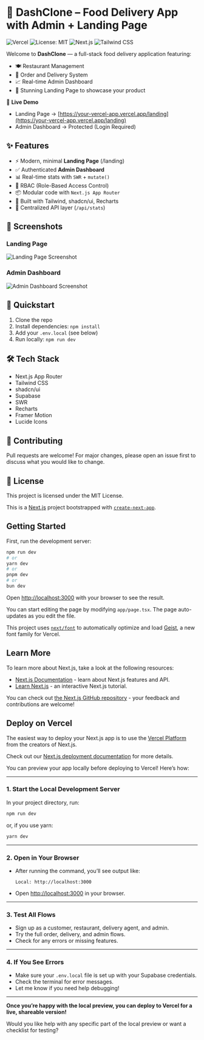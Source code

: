 # 🚀 DashClone – Food Delivery App with Admin + Landing Page

![Vercel](https://vercelbadge.vercel.app/api/your-vercel-app/landing)
![License: MIT](https://img.shields.io/badge/License-MIT-green.svg)
![Next.js](https://img.shields.io/badge/Next.js-13+-black?logo=next.js)
![Tailwind CSS](https://img.shields.io/badge/TailwindCSS-3.x-blue?logo=tailwindcss)

Welcome to **DashClone** — a full-stack food delivery application featuring:

- 🍽️ Restaurant Management
- 🚚 Order and Delivery System
- 📈 Real-time Admin Dashboard
- 🎯 Stunning Landing Page to showcase your product

🔗 **Live Demo**
- Landing Page → [https://your-vercel-app.vercel.app/landing](https://your-vercel-app.vercel.app/landing)
- Admin Dashboard → Protected (Login Required)

## ✨ Features

- ⚡️ Modern, minimal **Landing Page** (/landing)
- ✅ Authenticated **Admin Dashboard**
- 📊 Real-time stats with `SWR` + `mutate()`
- 🔐 RBAC (Role-Based Access Control)
- 📦 Modular code with `Next.js App Router`
- 🎨 Built with Tailwind, shadcn/ui, Recharts
- 🧠 Centralized API layer (`/api/stats`)

## 📸 Screenshots

### Landing Page
![Landing Page Screenshot](./public/landing-screenshot.png)

### Admin Dashboard
![Admin Dashboard Screenshot](./public/dashboard-screenshot.png)

## 🚀 Quickstart

1. Clone the repo
2. Install dependencies: `npm install`
3. Add your `.env.local` (see below)
4. Run locally: `npm run dev`

## 🛠 Tech Stack

- Next.js App Router
- Tailwind CSS
- shadcn/ui
- Supabase
- SWR
- Recharts
- Framer Motion
- Lucide Icons

## 🤝 Contributing

Pull requests are welcome! For major changes, please open an issue first to discuss what you would like to change.

## 📝 License

This project is licensed under the MIT License.

This is a [Next.js](https://nextjs.org) project bootstrapped with [`create-next-app`](https://nextjs.org/docs/app/api-reference/cli/create-next-app).

## Getting Started

First, run the development server:

```bash
npm run dev
# or
yarn dev
# or
pnpm dev
# or
bun dev
```

Open [http://localhost:3000](http://localhost:3000) with your browser to see the result.

You can start editing the page by modifying `app/page.tsx`. The page auto-updates as you edit the file.

This project uses [`next/font`](https://nextjs.org/docs/app/building-your-application/optimizing/fonts) to automatically optimize and load [Geist](https://vercel.com/font), a new font family for Vercel.

## Learn More

To learn more about Next.js, take a look at the following resources:

- [Next.js Documentation](https://nextjs.org/docs) - learn about Next.js features and API.
- [Learn Next.js](https://nextjs.org/learn) - an interactive Next.js tutorial.

You can check out [the Next.js GitHub repository](https://github.com/vercel/next.js) - your feedback and contributions are welcome!

## Deploy on Vercel

The easiest way to deploy your Next.js app is to use the [Vercel Platform](https://vercel.com/new?utm_medium=default-template&filter=next.js&utm_source=create-next-app&utm_campaign=create-next-app-readme) from the creators of Next.js.

Check out our [Next.js deployment documentation](https://nextjs.org/docs/app/building-your-application/deploying) for more details.

You can preview your app locally before deploying to Vercel! Here’s how:

---

### 1. **Start the Local Development Server**

In your project directory, run:

```sh
npm run dev
```
or, if you use yarn:
```sh
yarn dev
```

---

### 2. **Open in Your Browser**

- After running the command, you’ll see output like:
  ```
  Local: http://localhost:3000
  ```
- Open [http://localhost:3000](http://localhost:3000) in your browser.

---

### 3. **Test All Flows**

- Sign up as a customer, restaurant, delivery agent, and admin.
- Try the full order, delivery, and admin flows.
- Check for any errors or missing features.

---

### 4. **If You See Errors**

- Make sure your `.env.local` file is set up with your Supabase credentials.
- Check the terminal for error messages.
- Let me know if you need help debugging!

---

**Once you’re happy with the local preview, you can deploy to Vercel for a live, shareable version!**

Would you like help with any specific part of the local preview or want a checklist for testing?
